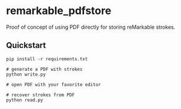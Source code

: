 # remarkable_pdfstore

Proof of concept of using PDF directly for storing reMarkable strokes.

## Quickstart

    pip install -r requirements.txt
    
    # generate a PDF with strokes
    python write.py
    
    # open PDF with your favorite editor
    
    # recover strokes from PDF
    python read.py
